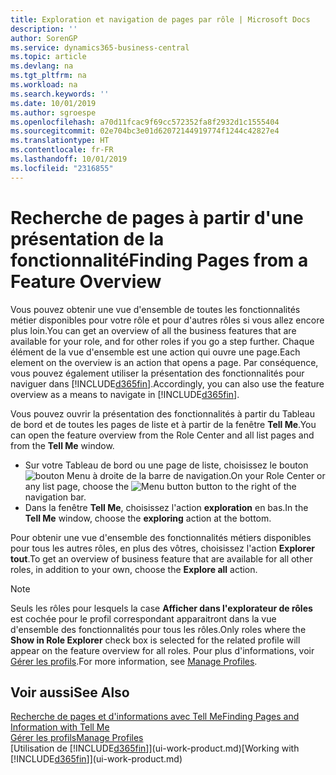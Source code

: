 ```yaml
---
title: Exploration et navigation de pages par rôle | Microsoft Docs
description: ''
author: SorenGP
ms.service: dynamics365-business-central
ms.topic: article
ms.devlang: na
ms.tgt_pltfrm: na
ms.workload: na
ms.search.keywords: ''
ms.date: 10/01/2019
ms.author: sgroespe
ms.openlocfilehash: a70d11fcac9f69cc572352fa8f2932d1c1555404
ms.sourcegitcommit: 02e704bc3e01d62072144919774f1244c42827e4
ms.translationtype: HT
ms.contentlocale: fr-FR
ms.lasthandoff: 10/01/2019
ms.locfileid: "2316855"
---
```

# <a name="finding-pages-from-a-feature-overview"></a><span data-ttu-id="f608b-102">Recherche de pages à partir d'une présentation de la fonctionnalité</span><span class="sxs-lookup"><span data-stu-id="f608b-102">Finding Pages from a Feature Overview</span></span>
<span data-ttu-id="f608b-103">Vous pouvez obtenir une vue d'ensemble de toutes les fonctionnalités métier disponibles pour votre rôle et pour d'autres rôles si vous allez encore plus loin.</span><span class="sxs-lookup"><span data-stu-id="f608b-103">You can get an overview of all the business features that are available for your role, and for other roles if you go a step further.</span></span> <span data-ttu-id="f608b-104">Chaque élément de la vue d'ensemble est une action qui ouvre une page.</span><span class="sxs-lookup"><span data-stu-id="f608b-104">Each element on the overview is an action that opens a page.</span></span> <span data-ttu-id="f608b-105">Par conséquence, vous pouvez également utiliser la présentation des fonctionnalités pour naviguer dans [!INCLUDE[d365fin](includes/d365fin_md.md)].</span><span class="sxs-lookup"><span data-stu-id="f608b-105">Accordingly, you can also use the feature overview as a means to navigate in [!INCLUDE[d365fin](includes/d365fin_md.md)].</span></span>

<span data-ttu-id="f608b-106">Vous pouvez ouvrir la présentation des fonctionnalités à partir du Tableau de bord et de toutes les pages de liste et à partir de la fenêtre **Tell Me**.</span><span class="sxs-lookup"><span data-stu-id="f608b-106">You can open the feature overview from the Role Center and all list pages and from the **Tell Me** window.</span></span>

- <span data-ttu-id="f608b-107">Sur votre Tableau de bord ou une page de liste, choisissez le bouton ![bouton Menu](media/ui_menu_button.png "bouton Menu") à droite de la barre de navigation.</span><span class="sxs-lookup"><span data-stu-id="f608b-107">On your Role Center or any list page, choose the ![Menu button](media/ui_menu_button.png "Menu button") button to the right of the navigation bar.</span></span>
- <span data-ttu-id="f608b-108">Dans la fenêtre **Tell Me**, choisissez l'action **exploration** en bas.</span><span class="sxs-lookup"><span data-stu-id="f608b-108">In the **Tell Me** window, choose the **exploring** action at the bottom.</span></span>

<span data-ttu-id="f608b-109">Pour obtenir une vue d'ensemble des fonctionnalités métiers disponibles pour tous les autres rôles, en plus des vôtres, choisissez l'action **Explorer tout**.</span><span class="sxs-lookup"><span data-stu-id="f608b-109">To get an overview of business feature that are available for all other roles, in addition to your own, choose the **Explore all** action.</span></span>

> [!NOTE]
> <span data-ttu-id="f608b-110">Seuls les rôles pour lesquels la case **Afficher dans l'explorateur de rôles** est cochée pour le profil correspondant apparaitront dans la vue d'ensemble des fonctionnalités pour tous les rôles.</span><span class="sxs-lookup"><span data-stu-id="f608b-110">Only roles where the **Show in Role Explorer** check box is selected for the related profile will appear on the feature overview for all roles.</span></span> <span data-ttu-id="f608b-111">Pour plus d'informations, voir [Gérer les profils](admin-users-profiles-roles.md).</span><span class="sxs-lookup"><span data-stu-id="f608b-111">For more information, see [Manage Profiles](admin-users-profiles-roles.md).</span></span>

## <a name="see-also"></a><span data-ttu-id="f608b-112">Voir aussi</span><span class="sxs-lookup"><span data-stu-id="f608b-112">See Also</span></span>
[<span data-ttu-id="f608b-113">Recherche de pages et d'informations avec Tell Me</span><span class="sxs-lookup"><span data-stu-id="f608b-113">Finding Pages and Information with Tell Me</span></span>](ui-search.md)  
[<span data-ttu-id="f608b-114">Gérer les profils</span><span class="sxs-lookup"><span data-stu-id="f608b-114">Manage Profiles</span></span>](admin-users-profiles-roles.md)  
<span data-ttu-id="f608b-115">[Utilisation de [!INCLUDE[d365fin](includes/d365fin_md.md)]](ui-work-product.md)</span><span class="sxs-lookup"><span data-stu-id="f608b-115">[Working with [!INCLUDE[d365fin](includes/d365fin_md.md)]](ui-work-product.md)</span></span>
